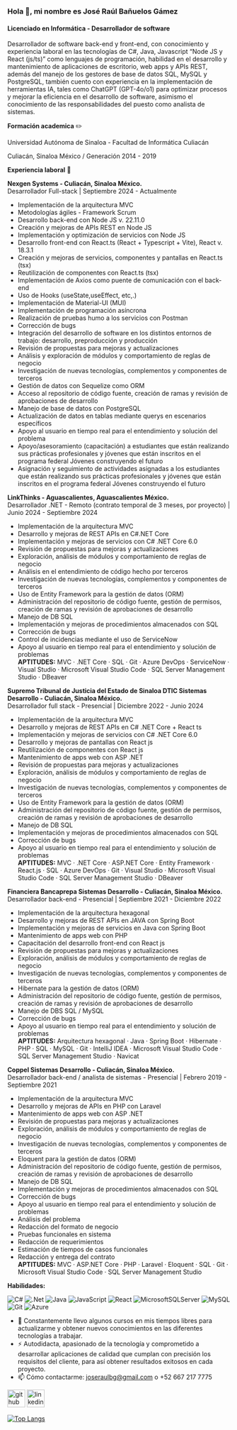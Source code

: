 ### Hola 👋, mi nombre es José Raúl Bañuelos Gámez
#### Licenciado en Informática - Desarrollador de software
Desarrollador de software back-end y front-end, con conocimiento y experiencia laboral en las tecnologías de C#, Java, Javascript “Node JS y React (js/ts)” como lenguajes de programación, habilidad en el desarrollo y mantenimiento de aplicaciones de escritorio, web apps y APIs REST, además del manejo de los gestores de base de datos SQL, MySQL y PostgreSQL, también cuento con experiencia en la implementación de herramientas IA, tales como ChatGPT (GPT-4o/o1) para optimizar procesos y mejorar la eficiencia en el desarrollo de software, asimismo el conocimiento de las responsabilidades del puesto como analista de sistemas.

**Formación academica** ✏️

Universidad Autónoma de Sinaloa - Facultad de Informática Culiacán

Culiacán, Sinaloa México / Generación 2014 - 2019


**Experiencia laboral** 💼

**Nexgen Systems - Culiacán, Sinaloa México.** </br>
Desarrollador Full-stack | Septiembre 2024 - Actualmente
- Implementación de la arquitectura MVC
- Metodologías ágiles - Framework Scrum
- Desarrollo back-end con Node JS v. 22.11.0
- Creación y mejoras de APIs REST en Node JS
- Implementación y optimización de servicios con Node JS
- Desarrollo front-end con React.ts (React + Typescript + Vite), React v. 18.3.1
- Creación y mejoras de servicios, componentes y pantallas en React.ts (tsx)
- Reutilización de componentes con React.ts (tsx)
- Implementación de Axios como puente de comunicación con el back-end
- Uso de Hooks (useState,useEffect, etc,.)
- Implementación de Material-UI (MUI)
- Implementación de programación asíncrona
- Realización de pruebas humo a los servicios con Postman
- Corrección de bugs
- Integración del desarrollo de software en los distintos entornos de trabajo: desarrollo, preproducción y producción
- Revisión de propuestas para mejoras y actualizaciones
- Análisis y exploración de módulos y comportamiento de reglas de negocio
- Investigación de nuevas tecnologías, complementos y componentes de terceros
- Gestión de datos con Sequelize como ORM
- Acceso al repositorio de código fuente, creación de ramas y revisión de aprobaciones de desarrollo
- Manejo de base de datos con PostgreSQL
- Actualización de datos en tablas mediante querys en escenarios específicos
- Apoyo al usuario en tiempo real para el entendimiento y solución del problema
- Apoyo/asesoramiento (capacitación) a estudiantes que están realizando sus prácticas profesionales y jóvenes que están inscritos en el programa federal Jóvenes construyendo el futuro
- Asignación y seguimiento de actividades asignadas a los estudiantes que están realizando sus prácticas profesionales y jóvenes que están inscritos en el programa federal Jóvenes construyendo el futuro

**LinkThinks - Aguascalientes, Aguascalientes México.** </br>
Desarrollador .NET - Remoto (contrato temporal de 3 meses, por proyecto) | Junio 2024 - Septiembre 2024
- Implementación de la arquitectura MVC
- Desarrollo y mejoras de REST APIs en C#.NET Core
- Implementación y mejoras de servicios con C# .NET Core 6.0
- Revisión de propuestas para mejoras y actualizaciones
- Exploración, análisis de módulos y comportamiento de reglas de negocio
- Análisis en el entendimiento de código hecho por terceros
- Investigación de nuevas tecnologías, complementos y componentes de terceros
- Uso de Entity Framework para la gestión de datos (ORM)
- Administración del repositorio de código fuente, gestión de permisos, creación de ramas y revisión de aprobaciones de desarrollo
- Manejo de DB SQL
- Implementación y mejoras de procedimientos almacenados con SQL
- Corrección de bugs
- Control de incidencias mediante el uso de ServiceNow
- Apoyo al usuario en tiempo real para el entendimiento y solución de problemas </br>
  **APTITUDES:** MVC · .NET Core · SQL · Git · Azure DevOps · ServiceNow · Visual Studio
             · Microsoft Visual Studio Code · SQL Server Management Studio · DBeaver



**Supremo Tribunal de Justicia del Estado de Sinaloa DTIC Sistemas Desarrollo - Culiacán, Sinaloa México.** </br>
Desarrollador full stack - Presencial | Diciembre 2022 - Junio 2024
- Implementación de la arquitectura MVC
- Desarrollo y mejoras de REST APIs en C# .NET Core + React ts
- Implementación y mejoras de servicios con C# .NET Core 6.0
- Desarrollo y mejoras de pantallas con React js
- Reutilización de componentes con React js
- Mantenimiento de apps web con ASP .NET
- Revisión de propuestas para mejoras y actualizaciones
- Exploración, análisis de módulos y comportamiento de reglas de negocio
- Investigación de nuevas tecnologías, complementos y componentes de terceros
- Uso de Entity Framework para la gestión de datos (ORM)
- Administración del repositorio de código fuente, gestión de permisos, creación de ramas y revisión de 
  aprobaciones de desarrollo
- Manejo de DB SQL
- Implementación y mejoras de procedimientos almacenados con SQL
- Corrección de bugs
- Apoyo al usuario en tiempo real para el entendimiento y solución de problemas </br>
  **APTITUDES:** MVC · .NET Core · ASP.NET Core · Entity Framework · React.js · SQL · Azure DevOps · Git
             · Visual Studio · Microsoft Visual Studio Code · SQL Server Management Studio · DBeaver



**Financiera Bancaprepa Sistemas Desarrollo - Culiacán, Sinaloa México.** </br>
Desarrollador back-end - Presencial | Septiembre 2021 - Diciembre 2022
- Implementación de la arquitectura hexagonal
- Desarrollo y mejoras de REST APIs en JAVA con Spring Boot
- Implementación y mejoras de servicios en Java con Spring Boot
- Mantenimiento de apps web con PHP
- Capacitación del desarrollo front-end con React js
- Revisión de propuestas para mejoras y actualizaciones
- Exploración, análisis de módulos y comportamiento de reglas de negocio
- Investigación de nuevas tecnologías, complementos y componentes de terceros
- Hibernate para la gestión de datos (ORM)
- Administración del repositorio de código fuente, gestión de permisos, creación de ramas y revisión de 
  aprobaciones de desarrollo
- Manejo de DBS SQL / MySQL
- Corrección de bugs
- Apoyo al usuario en tiempo real para el entendimiento y solución de problemas </br>
  **APTITUDES:** Arquitectura hexagonal · Java · Spring Boot · Hibernate · PHP · SQL · MySQL · Git · IntelliJ IDEA 
             · Microsoft Visual Studio Code · SQL Server Management Studio · Navicat


  
**Coppel Sistemas Desarrollo - Culiacán, Sinaloa México.** </br>
Desarrollador back-end / analista de sistemas - Presencial | Febrero 2019 - Septiembre 2021
- Implementación de la arquitectura MVC
- Desarrollo y mejoras de APIs en PHP con Laravel
- Mantenimiento de apps web con ASP .NET
- Revisión de propuestas para mejoras y actualizaciones
- Exploración, análisis de módulos y comportamiento de reglas de negocio
- Investigación de nuevas tecnologías, complementos y componentes de terceros
- Eloquent para la gestión de datos (ORM)
- Administración del repositorio de código fuente, gestión de permisos, creación de ramas y revisión de 
  aprobaciones de desarrollo
- Manejo de DB SQL
- Implementación y mejoras de procedimientos almacenados con SQL
- Corrección de bugs
- Apoyo al usuario en tiempo real para el entendimiento y solución de problemas
- Análisis del problema
- Redacción del formato de negocio
- Pruebas funcionales en sistema
- Redacción de requerimientos
- Estimación de tiempos de casos funcionales
- Redacción y entrega del contrato </br>
  **APTITUDES:** MVC · ASP.NET Core · PHP · Laravel · Eloquent · SQL · Git · Microsoft Visual Studio Code · SQL 
             Server Management Studio

**Habilidades:**

![C#](https://img.shields.io/badge/c%23-%23239120.svg?style=for-the-badge&logo=csharp&logoColor=white) ![.Net](https://img.shields.io/badge/.NET-5C2D91?style=for-the-badge&logo=.net&logoColor=white) ![Java](https://img.shields.io/badge/java-%23ED8B00.svg?style=for-the-badge&logo=openjdk&logoColor=white) ![JavaScript](https://img.shields.io/badge/javascript-%23323330.svg?style=for-the-badge&logo=javascript&logoColor=%23F7DF1E) ![React](https://img.shields.io/badge/react-%2320232a.svg?style=for-the-badge&logo=react&logoColor=%2361DAFB) ![MicrosoftSQLServer](https://img.shields.io/badge/Microsoft%20SQL%20Server-CC2927?style=for-the-badge&logo=microsoft%20sql%20server&logoColor=white) ![MySQL](https://img.shields.io/badge/mysql-4479A1.svg?style=for-the-badge&logo=mysql&logoColor=white) ![Git](https://img.shields.io/badge/git-%23F05033.svg?style=for-the-badge&logo=git&logoColor=white) ![Azure](https://img.shields.io/badge/azure-%230072C6.svg?style=for-the-badge&logo=microsoftazure&logoColor=white)

- 🌱 Constantemente llevo algunos cursos en mis tiempos libres para actualizarme y obtener nuevos conocimientos en las diferentes tecnologías a trabajar.
- ⚡ Autodidacta, apasionado de la tecnología y comprometido a desarrollar aplicaciones de calidad que cumplan con precisión los requisitos del cliente, para así obtener resultados exitosos en cada proyecto.
- 📫 Cómo contactarme:  joseraulbg@gmail.com o +52 667 217 7775


[<img src='https://cdn.jsdelivr.net/npm/simple-icons@3.0.1/icons/github.svg' alt='github' height='40'>](https://github.com/joseraulbg07)  [<img src='https://cdn.jsdelivr.net/npm/simple-icons@3.0.1/icons/linkedin.svg' alt='linkedin' height='40'>](https://www.linkedin.com/in/www.linkedin.com/in/josé-raúl-bañuelos-gámez-8b2b78196/)  

[![Top Langs](https://github-readme-stats.vercel.app/api/top-langs/?username=joseraulbg07)](https://github.com/anuraghazra/github-readme-stats)

